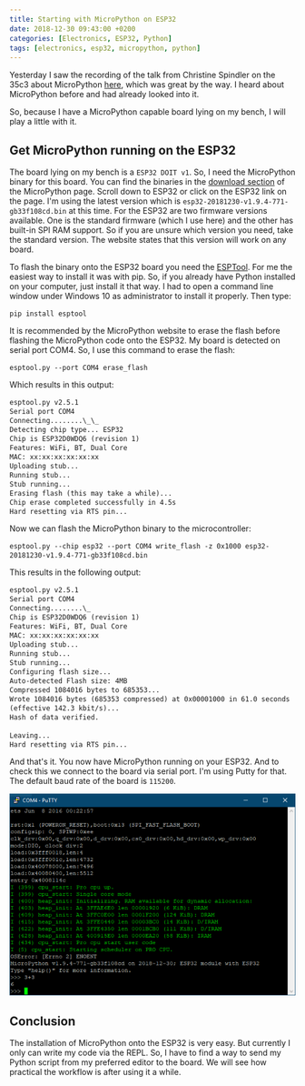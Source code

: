 ```yaml
---
title: Starting with MicroPython on ESP32
date: 2018-12-30 09:43:00 +0200
categories: [Electronics, ESP32, Python]
tags: [electronics, esp32, micropython, python]
---
```


Yesterday I saw the recording of the talk from Christine Spindler on the 35c3 about MicroPython [here](https://media.ccc.de/v/35c3-9648-micropython_python_for_microcontrollers#t=2465), which was great by the way.
I heard about MicroPython before and had already looked into it.

So, because I have a MicroPython capable board lying on my bench, I will play a little with it.

## Get MicroPython running on the ESP32

The board lying on my bench is a `ESP32 DOIT v1`.
So, I need the MicroPython binary for this board.
You can find the binaries in the [download section](http://micropython.org/download) of the MicroPython page.
Scroll down to ESP32 or click on the ESP32 link on the page.
I'm using the latest version which is `esp32-20181230-v1.9.4-771-gb33f108cd.bin` at this time.
For the ESP32 are two firmware versions available.
One is the standard firmware (which I use here) and the other has built-in SPI RAM support.
So if you are unsure which version you need, take the standard version.
The website states that this version will work on any board.

To flash the binary onto the ESP32 board you need the [ESPTool](https://github.com/espressif/esptool).
For me the easiest way to install it was with pip.
So, if you already have Python installed on your computer, just install it that way.
I had to open a command line window under Windows 10 as administrator to install it properly.
Then type:

```
pip install esptool
```

It is recommended by the MicroPython website to erase the flash before flashing the MicroPython code onto the ESP32.
My board is detected on serial port COM4.
So, I use this command to erase the flash:

```
esptool.py --port COM4 erase_flash
```

Which results in this output:

```
esptool.py v2.5.1
Serial port COM4
Connecting........\_\_
Detecting chip type... ESP32
Chip is ESP32D0WDQ6 (revision 1)
Features: WiFi, BT, Dual Core
MAC: xx:xx:xx:xx:xx:xx
Uploading stub...
Running stub...
Stub running...
Erasing flash (this may take a while)...
Chip erase completed successfully in 4.5s
Hard resetting via RTS pin...
```

Now we can flash the MicroPython binary to the microcontroller:

```
esptool.py --chip esp32 --port COM4 write_flash -z 0x1000 esp32-20181230-v1.9.4-771-gb33f108cd.bin
```

This results in the following output:

```
esptool.py v2.5.1
Serial port COM4
Connecting........\_
Chip is ESP32D0WDQ6 (revision 1)
Features: WiFi, BT, Dual Core
MAC: xx:xx:xx:xx:xx:xx
Uploading stub...
Running stub...
Stub running...
Configuring flash size...
Auto-detected Flash size: 4MB
Compressed 1084016 bytes to 685353...
Wrote 1084016 bytes (685353 compressed) at 0x00001000 in 61.0 seconds (effective 142.3 kbit/s)...
Hash of data verified.

Leaving...
Hard resetting via RTS pin...
```

And that's it.
You now have MicroPython running on your ESP32.
And to check this we connect to the board via serial port.
I'm using Putty for that.
The default baud rate of the board is `115200`.

![MicroPython - Putty](/assets/img/2018-12-30-micropython/2018-12-30-micropython-putty.png)

## Conclusion

The installation of MicroPython onto the ESP32 is very easy.
But currently I only can write my code via the REPL.
So, I have to find a way to send my Python script from my preferred editor to the board.
We will see how practical the workflow is after using it a while.

